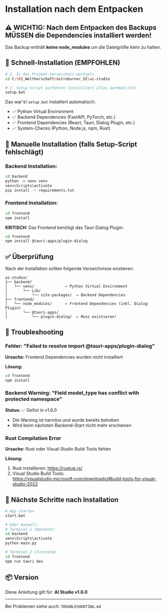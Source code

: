 # Installation nach dem Entpacken

## ⚠️ WICHTIG: Nach dem Entpacken des Backups MÜSSEN die Dependencies installiert werden!

Das Backup enthält **keine node_modules** um die Dateigröße klein zu halten.

## 🚀 Schnell-Installation (EMPFOHLEN)

```bash
# 1. In das Projekt-Verzeichnis wechseln
cd C:\KI_Weltherschaft\Astroburner_UI\ai-studio

# 2. Setup-Script ausführen (installiert alles automatisch)
setup.bat
```

Das war's! `setup.bat` installiert automatisch:
- ✅ Python Virtual Environment
- ✅ Backend Dependencies (FastAPI, PyTorch, etc.)
- ✅ Frontend Dependencies (React, Tauri, Dialog Plugin, etc.)
- ✅ System-Checks (Python, Node.js, npm, Rust)

## 📝 Manuelle Installation (falls Setup-Script fehlschlägt)

### Backend Installation:
```bash
cd backend
python -m venv venv
venv\Scripts\activate
pip install -r requirements.txt
```

### Frontend Installation:
```bash
cd frontend
npm install
```

**KRITISCH:** Das Frontend benötigt das Tauri Dialog Plugin:
```bash
cd frontend
npm install @tauri-apps/plugin-dialog
```

## ✅ Überprüfung

Nach der Installation sollten folgende Verzeichnisse existieren:

```
ai-studio/
├── backend/
│   └── venv/              ← Python Virtual Environment
│       └── Lib/
│           └── site-packages/  ← Backend Dependencies
├── frontend/
│   └── node_modules/      ← Frontend Dependencies (inkl. Dialog Plugin)
│       └── @tauri-apps/
│           └── plugin-dialog/  ← Muss existieren!
```

## 🐛 Troubleshooting

### Fehler: "Failed to resolve import @tauri-apps/plugin-dialog"

**Ursache:** Frontend Dependencies wurden nicht installiert

**Lösung:**
```bash
cd frontend
npm install
```

### Backend Warning: "Field model_type has conflict with protected namespace"

**Status:** ✅ Gefixt in v1.6.0
- Die Warning ist harmlos und wurde bereits behoben
- Wird beim nächsten Backend-Start nicht mehr erscheinen

### Rust Compilation Error

**Ursache:** Rust oder Visual Studio Build Tools fehlen

**Lösung:**
1. Rust installieren: https://rustup.rs/
2. Visual Studio Build Tools: https://visualstudio.microsoft.com/downloads/#build-tools-for-visual-studio-2022

## 🎯 Nächste Schritte nach Installation

```bash
# App starten
start.bat

# Oder manuell:
# Terminal 1 (Backend):
cd backend
venv\Scripts\activate
python main.py

# Terminal 2 (Frontend):
cd frontend
npm run tauri dev
```

## 📦 Version

Diese Anleitung gilt für: **AI Studio v1.6.0**

---

Bei Problemen siehe auch: `TROUBLESHOOTING.md`
